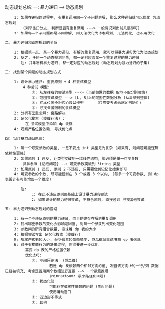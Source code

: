 动态规划总结:    一: 暴力递归 --> 动态规划        1: 如果在递归的过程中, 有重复调用同一个子问题的解, 那么这种递归就可以优化 为动态规划            (列举递归分支, 判断是否有重复调用 ---> 一般情况列出前几层即可)        2: 如果每一个子问题都是不同的解, 则无法优化为动态规划, 无法优化, 也不用优化    二: 暴力递归和动态规划的关系        1: 根据第一点, 某一个暴力递归, 有解的重复调用, 就可以将暴力递归优化为动态规划        2: 反之, 任何一个动态规划问题, 都一定对应着某一个重复过程的暴力递归           注: 并非所有暴力递归, 都一定对应的动态规划 (动态规划为暴力递归的子集)    三: 找到某个问题的动态规划方式        1: 设计暴力递归: 重要原则 + 4 种尝试模型            4 种尝试 模型:                ①: 从左往右的尝试模型 ---> (当前位置的数据 取与不取分别决策)                ②: 范围尝试模型 ---> [L, R]上的范围性数据分析 (从局部到整体)                ③: 样本位置全对应的尝试模型  --- (只需要考虑结尾的可能性)                ④: 寻找业务限制的尝试模型        2: 分析有无重复解: 套路解决        3: 记忆化搜索 (傻缓存法) :             在 尝试模型中添加 dp 缓存        4: 观察严格位置依赖, 寻找优化点    四: 设计暴力递归原则:        1: 每一个可变参数的类型, 一定不要比 int 类型更为复杂 (如果有, 则问题可能逻辑依赖性更强)        2: 如果原则 1 违反, 让类型突破到一维线性结构, 那必须是单一可变参数            具体参照 {贴纸问题} --> 可变参数突破到 String 类型        3: 如果原则 1 违反, 原则 2 不违反, 只需要做到记忆化搜索即可        4: 可变参数的个数, 尽可能控制在 3 个或者 3 个以内, (每多一个可变参数, 则 dp 表设计有可能增加一个维度)           注:                1: 在此不违反原则的基础上设计暴力递归尝试                2: 如果设计的暴力递归尝试, 不符合原则, 直接舍弃 寻找其他尝试    五: 暴力递归到动态规划的套路        1: 有一个不违反原则的暴力递归, 而且的确存在解的重复调用        2: 找出哪些参数的变化会影响返回值, 对每一个参数列出变化范围        3: 参数间的所有组合数量, 意味着 dp 表的大小        4: 根据尝试写出 记忆化搜索 (傻缓存)        5: 规定严格表的大小, 分析位置的依赖顺序, 然后根据尝试填充 dp 表信息        6: 对于有枚举行为的决策过程, 则需要进一步优化             需要 dp 表的严格位置依赖             优化技巧:                ①: 空间压缩法  (将二维)                        若是 dp 表依赖两个相邻方向的值, 况且该方向上的一行/列 数据已经被填充, 考虑是否用两个数组进行互推 --> 一个数组推理                        (MinPathSum: 最小路径和问题)                ②: 状态化简                        可能存在偏移性依赖的问题 (货币问题)                        使用滑动窗口                ③: 四边形不等式                ④: 其他
